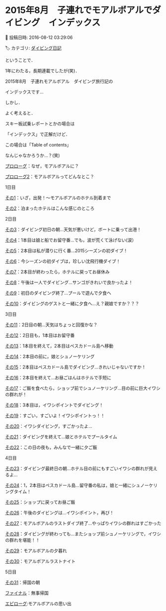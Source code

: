 # 2015年8月　子連れでモアルボアルでダイビング　インデックス

📅 投稿日時: 2016-08-12 03:29:06

🏷️ カテゴリ: [ダイビング日記](ce3a7a8d424d112fce83ee85c81a0e344.md)

ということで．


1年にわたる，長期連載でしたが(笑)．


2015年8月　子連れモアルボアル　ダイビング旅行記の


インデックスです…





しかし．


よく考えると．


スキー板試乗レポートとかの場合は


「インデックス」で正解だけど．


この場合は「Table of contents」


なんじゃなかろうか…？(笑)





[プロローグ](ec92bac5dc390913d6e0f7e3e274c1d5c.md)：なぜ，モアルボアルに？


[プロローグ2](ea467fcbfff2e3f454da17f17343e412e.md)：モアルボアルってどんなとこ？





1日目


[その1](ef3dd55d510dc6b03df48213f4e042a52.md)：いざ，出発！～モアルボアルのホテル到着まで


[その2](efff5ea78da8e63c1ec62f095faa35632.md)：泊まったホテルはこんな感じのところ





2日目


[その3](e8967ed2b07af9ceafdcf9ad5c5b132db.md)：ダイビング初日の朝…天気が悪いけど，ボートに乗って出港！


[その4](ed15bec9641200a65d50755e49e1660bd.md)：1本目は娘と船でお留守番…でも，波が荒くて泳げない(涙）


[その5](ee8309a09afff719ca070a54c9affeadb.md)：2本目は私が潜りに行く番…2015シーズンの初ダイブ！


[その6](ec90fb638bc815e2d16be3fa826fd8134.md)：今シーズンの初ダイブは，珍しい沈飛行機ダイブ！


[その7](eccf61dfaae8f78fbba0f374d044d4875.md)：2本目が終わったら，ホテルに戻ってお昼休み


[その8](eb7ad1d615716403f9400b26d8e1d3ebe.md)：午後は一人でダイビング…サンゴがきれいで良かったよ！


[その9](e7cb0500b3ae6d7ba4fe348910d01a695.md)：初日のダイビング終了…プールで遊んで夕食へ


[その10](eba3d5e58283ac136db8f343c6d0f27b0.md)：ダイビングのゲストと一緒に夕食へ…え？親娘ですか？？？





3日目


[その11](e71e3c51bdded596fae74b90057755ae5.md)：2日目の朝…天気はちょっと回復かな？


[その12](e2ae655d23f149a0aa528ebb63fed1aea.md)：2日目も，1本目はお留守番


[その13](ec8f2965980037d1990a8217ea2d1b1d7.md)：1本目を終えて，2本目はペスカドール島へ移動


[その14](e6831f5eab22ec6a5dd7cd0eb75eb38ec.md)：2本目の前に，娘とシュノーケリング


[その15](e60decfc18cd045facf8801c6b83ac077.md)：2本目はペスカドール島でダイビング…きれいじゃないですか！


[その16](e3d5e980e61a92c0fec93b04945e1ea5e.md)：2本目を終えて…お昼ごはんはホテルで手短に


[その17](ed7db037451c04f08b116c676b760d298.md)：ご飯を食べたら，ショップ前でシュノーケリング…目の前に巨大イワシの群れが！


[その18](edafae7f55a8d7cd8e171ca8dacad3846.md)：3本目は，イワシポイントでダイビング！


[その19](e567fd45fe70c4b0661247a1b2272cc8f.md)：すごい，すごいよ！イワシポイントっ！！


[その20](e6d4921170f53e58ee68f497aec77bcb0.md)：イワシダイビング，すごかったよ…


[その21](e334333e15eef6f6fbec153719e5fb24a.md)：ダイビングを終えて…娘とホテルでプールタイム


[その22](e260f9ebffa566256fc08c57fb08b8ce5.md)：この日の夜も，みんなで一緒に夕ご飯





4日目


[その23](ea26e0a3381a1579c740d95a31bd29e28.md)：ダイビング最終日の朝…ホテル目の前にもすごいイワシの群れが見えるよ…


[その24](edd3ce449b0c9eabe4ae76aa76b2417a4.md)：1，2本目はペスカドール島…留守番の私は，娘と一緒にシュノーケリングタイム！


[その25](e2ce4679d5676d711dee753faff1733ec.md)：ショップに戻ってお昼ご飯


[その26](e282a620de33d2a67a56add9b15238057.md)：午後のダイビングは…イワシポイント，再び！


[その27](ebbd2002242bd25e9eb6719449dce4ec8.md)：モアルボアルのラストダイブ終了…やっぱりイワシの群れはすごかった


[その28](eef6cd90af3f7c349a8795201bbfc8f7b.md)：ダイビングが終わっても…またショップ前シュノーケリングで，イワシの群れを堪能！！


[その29](e8bc35e9efb34726c43ceb452341512dc.md)：モアルボアルの夕暮れ


[その30](e1f6186360fe6d977242baecaaddb858a.md)：モアルボアルラストナイト





5日目


[その31](e1f6186360fe6d977242baecaaddb858a.md)：帰国の朝


[ファイナル](e5c894c1c475f0fb88801d9163cad8e1a.md)：無事帰国





[エピローグ](e76c39b134e9f24277cf1f84ec8a1f460.md):モアルボアルの思い出
